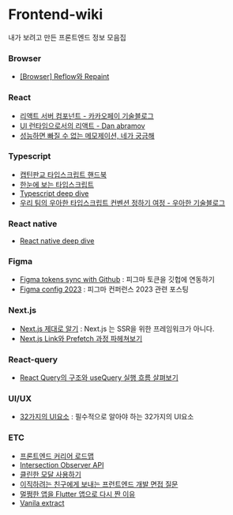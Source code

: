 # Frontend-wiki
내가 보려고 만든 프론트엔드 정보 모음집

### Browser
- [[Browser] Reflow와 Repaint](https://beomy.github.io/tech/browser/reflow-repaint/)

### React
- [리액트 서버 컴포넌트 - 카카오페이 기술블로그](https://tech.kakaopay.com/post/react-server-components/)
- [UI 런타임으로서의 리액트 - Dan abramov](https://overreacted.io/ko/react-as-a-ui-runtime/)
- [성능하면 빠질 수 없는 메모제이션, 네가 궁금해](https://d2.naver.com/helloworld/9223303)

### Typescript
- [캡틴판교 타입스크립트 핸드북](https://joshua1988.github.io/ts/intro.html)
- [한눈에 보는 타입스크립트](https://heropy.blog/2020/01/27/typescript/)
- [Typescript deep dive](https://radlohead.gitbook.io/typescript-deep-dive/)
- [우리 팀의 우아한 타입스크립트 컨벤션 정하기 여정 - 우아한 기술블로그](https://techblog.woowahan.com/9804/#toc-3)

### React native 
- [React native deep dive](https://velog.io/@seoyong-lee/React-Native%EC%9D%98-%EA%B0%9C%EB%85%90-%EB%B0%8F-%EC%9E%91%EB%8F%99-%EC%9B%90%EB%A6%AC)
  
### Figma
- [Figma tokens sync with Github](https://www.youtube.com/watch?v=KB05F7-8BHA) : 피그마 토큰을 깃헙에 연동하기
- [Figma config 2023](https://brunch.co.kr/@taekil/14) : 피그마 컨퍼런스 2023 관련 포스팅

### Next.js
- [Next.js 제대로 알기](https://json.media/blog/proper_understading_of_nextjs) : Next.js 는 SSR을 위한 프레임워크가 아니다.
- [Next.js Link와 Prefetch 과정 파헤쳐보기](https://medium.com/hcleedev/web-next-js-link%EC%99%80-prefetch-%EA%B3%BC%EC%A0%95-%ED%8C%8C%ED%97%A4%EC%B3%90%EB%B3%B4%EA%B8%B0-44e22ace13e7)

### React-query
- [React Query의 구조와 useQuery 실행 흐름 살펴보기](https://fe-developers.kakaoent.com/2023/230720-react-query/)

### UI/UX
- [32가지의 UI요소](https://velog.io/@oneook/%ED%94%84%EB%A1%A0%ED%8A%B8%EC%97%94%EB%93%9C-%EA%B0%9C%EB%B0%9C%EC%9E%90%EB%9D%BC%EB%A9%B4-%EB%B0%98%EB%93%9C%EC%8B%9C-%EC%95%8C%EC%95%84%EB%91%90%EC%96%B4%EC%95%BC-%ED%95%A0-32%EA%B0%80%EC%A7%80%EC%9D%98-UI-%EC%9A%94%EC%86%8C-%EB%B2%88%EC%97%AD) : 필수적으로 알아야 하는 32가지의 UI요소

### ETC
- [프론트엔드 커리어 로드맵](https://steady-study.super.site/frontend-engineer-career-roadmap)
- [Intersection Observer API](https://velog.io/@elrion018/%EC%8B%A4%EB%AC%B4%EC%97%90%EC%84%9C-%EB%8A%90%EB%82%80-%EC%A0%90%EC%9D%84-%EA%B3%81%EB%93%A4%EC%9D%B8-Intersection-Observer-API-%EC%A0%95%EB%A6%AC)
- [클린한 모달 사용하기](https://velog.io/@seungchan__y/%ED%81%B4%EB%A6%B0%ED%95%9C-%EB%AA%A8%EB%8B%AC-%EC%82%AC%EC%9A%A9%ED%95%98%EA%B8%B0-%EB%AA%A8%EB%8B%AC%EA%B3%BC-%EC%BB%B4%ED%8F%AC%EB%84%8C%ED%8A%B8%EC%9D%98-%EB%B6%84%EB%A6%AC)
- [이직하려는 친구에게 보내는 프런트엔드 개발 면접 질문](https://joshua1988.github.io/web-development/interview/frontend-questions/#%EB%8B%A8%EA%B3%A8-%EC%A7%88%EB%AC%B8---%EA%B8%B0%EB%B3%B8%EC%A0%81%EC%9C%BC%EB%A1%9C-%EB%8B%A4-%EC%95%8C%EA%B3%A0-%EB%8C%80%EB%8B%B5%ED%95%A0-%EC%88%98-%EC%9E%88%EC%96%B4%EC%95%BC-%ED%95%98%EB%8A%94-%EB%82%B4%EC%9A%A9)
- [멀쩡한 앱을 Flutter 앱으로 다시 짠 이유](https://engineering.linecorp.com/ko/blog/demaecan-2nd-recode-kmm-to-flutter)
- [Vanila extract](https://vanilla-extract.style/)
